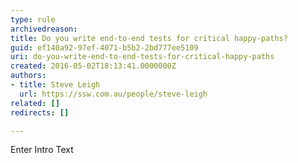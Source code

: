 ```yaml
---
type: rule
archivedreason: 
title: Do you write end-to-end tests for critical happy-paths?
guid: ef140a92-97ef-4071-b5b2-2bd777ee5109
uri: do-you-write-end-to-end-tests-for-critical-happy-paths
created: 2016-05-02T18:13:41.0000000Z
authors:
- title: Steve Leigh
  url: https://ssw.com.au/people/steve-leigh
related: []
redirects: []

---
```



Enter Intro Text
<br><excerpt class='endintro'></excerpt><br>



